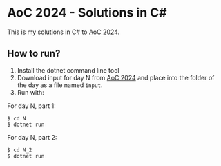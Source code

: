 # AoC 2024 - Solutions in C\#

This is my solutions in C# to [AoC 2024](https://adventofcode.com/2024).

## How to run?

1. Install the dotnet command line tool
2. Download input for day N from [AoC 2024](https://adventofcode.com/2024) and place into the folder of the day as a file named `input`.
3. Run with:

For day N, part 1:

```console
$ cd N
$ dotnet run
```

For day N, part 2:

```console
$ cd N_2
$ dotnet run
```
